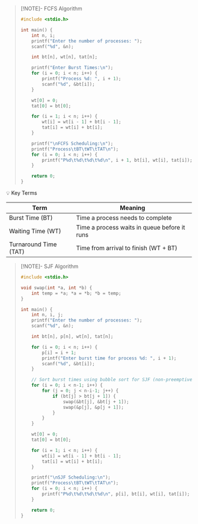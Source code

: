 > [!NOTE]- FCFS Algorithm
> ```c
> #include <stdio.h>
> 
> int main() {
>     int n, i;
>     printf("Enter the number of processes: ");
>     scanf("%d", &n);
> 
>     int bt[n], wt[n], tat[n];
> 
>     printf("Enter Burst Times:\n");
>     for (i = 0; i < n; i++) {
>         printf("Process %d: ", i + 1);
>         scanf("%d", &bt[i]);
>     }
> 
>     wt[0] = 0;
>     tat[0] = bt[0];
> 
>     for (i = 1; i < n; i++) {
>         wt[i] = wt[i - 1] + bt[i - 1];
>         tat[i] = wt[i] + bt[i];
>     }
> 
>     printf("\nFCFS Scheduling:\n");
>     printf("Process\tBT\tWT\tTAT\n");
>     for (i = 0; i < n; i++) {
>         printf("P%d\t%d\t%d\t%d\n", i + 1, bt[i], wt[i], tat[i]);
>     }
> 
>     return 0;
> }
> ```


💡 Key Terms

| Term                  | Meaning                                      |
| --------------------- | -------------------------------------------- |
| Burst Time (BT)       | Time a process needs to complete             |
| Waiting Time (WT)     | Time a process waits in queue before it runs |
| Turnaround Time (TAT) | Time from arrival to finish (WT + BT)        |


> [!NOTE]- SJF Algorithm
> ```c
> #include <stdio.h>
> 
> void swap(int *a, int *b) {
>     int temp = *a; *a = *b; *b = temp;
> }
> 
> int main() {
>     int n, i, j;
>     printf("Enter the number of processes: ");
>     scanf("%d", &n);
> 
>     int bt[n], p[n], wt[n], tat[n];
> 
>     for (i = 0; i < n; i++) {
>         p[i] = i + 1;
>         printf("Enter burst time for process %d: ", i + 1);
>         scanf("%d", &bt[i]);
>     }
> 
>     // Sort burst times using bubble sort for SJF (non-preemptive)
>     for (i = 0; i < n-1; i++) {
>         for (j = 0; j < n-i-1; j++) {
>             if (bt[j] > bt[j + 1]) {
>                 swap(&bt[j], &bt[j + 1]);
>                 swap(&p[j], &p[j + 1]);
>             }
>         }
>     }
> 
>     wt[0] = 0;
>     tat[0] = bt[0];
> 
>     for (i = 1; i < n; i++) {
>         wt[i] = wt[i - 1] + bt[i - 1];
>         tat[i] = wt[i] + bt[i];
>     }
> 
>     printf("\nSJF Scheduling:\n");
>     printf("Process\tBT\tWT\tTAT\n");
>     for (i = 0; i < n; i++) {
>         printf("P%d\t%d\t%d\t%d\n", p[i], bt[i], wt[i], tat[i]);
>     }
> 
>     return 0;
> }
> 
> ```

